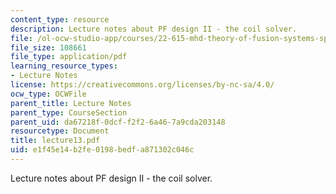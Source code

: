 ```yaml
---
content_type: resource
description: Lecture notes about PF design II - the coil solver.
file: /ol-ocw-studio-app/courses/22-615-mhd-theory-of-fusion-systems-spring-2007/e1f45e14b2fe0198bedfa871302c046c_lecture13.pdf
file_size: 108661
file_type: application/pdf
learning_resource_types:
- Lecture Notes
license: https://creativecommons.org/licenses/by-nc-sa/4.0/
ocw_type: OCWFile
parent_title: Lecture Notes
parent_type: CourseSection
parent_uid: da67218f-0dcf-f2f2-6a46-7a9cda203148
resourcetype: Document
title: lecture13.pdf
uid: e1f45e14-b2fe-0198-bedf-a871302c046c
---
```

Lecture notes about PF design II - the coil solver.